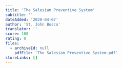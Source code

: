 ```yaml
---
title: 'The Salesian Preventive System'
subtitle: ''
dateAdded: '2020-04-07'
author: 'St. John Bosco'
translator: ''
score: 100
rating: 0
files:
  - archiveId: null
    pdfFile: 'The Salesian Preventive System.pdf'
storeLinks: []
---
```


